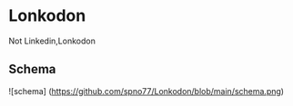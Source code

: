 # Lonkodon
Not Linkedin,Lonkodon

## Schema 
![schema] (https://github.com/spno77/Lonkodon/blob/main/schema.png)
